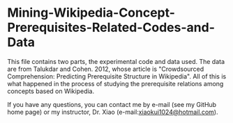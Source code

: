 # Mining-Wikipedia-Concept-Prerequisites-Related-Codes-and-Data

  This file contains two parts, the experimental code and data used. The data are from Talukdar and Cohen. 2012, whose article is "Crowdsourced Comprehension: Predicting Prerequisite Structure in Wikipedia". All of this is what happened in the process of studying the prerequisite relations among concepts based on Wikipedia. 
  
  If you have any questions, you can contact me by e-mail (see my GitHub home page) or my instructor, Dr. Xiao (e-mail:xiaokui1024@hotmail.com).
